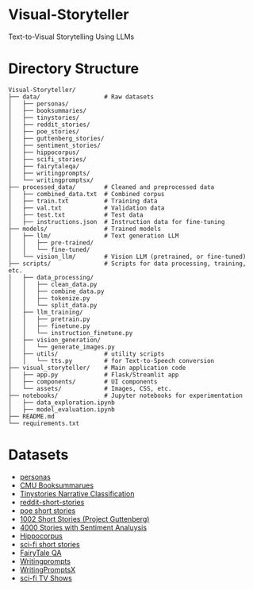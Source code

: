 # Visual-Storyteller
Text-to-Visual Storytelling Using LLMs


# Directory Structure

```
Visual-Storyteller/
├── data/                  # Raw datasets
│   ├── personas/
│   ├── booksummaries/
│   ├── tinystories/
│   ├── reddit_stories/
│   ├── poe_stories/
│   ├── guttenberg_stories/
│   ├── sentiment_stories/
│   ├── hippocorpus/
│   ├── scifi_stories/
│   ├── fairytaleqa/
│   ├── writingprompts/
│   └── writingpromptsx/
├── processed_data/        # Cleaned and preprocessed data
│   ├── combined_data.txt  # Combined corpus
│   ├── train.txt          # Training data
│   ├── val.txt            # Validation data
│   ├── test.txt           # Test data
│   ├── instructions.json  # Instruction data for fine-tuning
├── models/                # Trained models
│   ├── llm/               # Text generation LLM
│   │   ├── pre-trained/
│   │   └── fine-tuned/
│   └── vision_llm/        # Vision LLM (pretrained, or fine-tuned)
├── scripts/               # Scripts for data processing, training, etc.
│   ├── data_processing/
│   │   ├── clean_data.py
│   │   ├── combine_data.py
│   │   ├── tokenize.py
│   │   └── split_data.py
│   ├── llm_training/
│   │   ├── pretrain.py
│   │   ├── finetune.py
│   │   └── instruction_finetune.py
│   ├── vision_generation/
│   │   └── generate_images.py
│   ├── utils/             # utility scripts
│   │   └── tts.py         # for Text-to-Speech conversion
├── visual_storyteller/    # Main application code
│   ├── app.py             # Flask/Streamlit app
│   ├── components/        # UI components
│   └── assets/            # Images, CSS, etc.
├── notebooks/             # Jupyter notebooks for experimentation
│   ├── data_exploration.ipynb
│   ├── model_evaluation.ipynb
├── README.md
└── requirements.txt
```


# Datasets

* [personas](http://www.cs.cmu.edu/~ark/personas/)
* [CMU Booksummarues](http://www.cs.cmu.edu/~dbamman/booksummaries.html)
* [Tinystories Narrative Classification](https://www.kaggle.com/api/v1/datasets/download/thedevastator/tinystories-narrative-classification)
* [reddit-short-stories](https://www.kaggle.com/api/v1/datasets/download/trevordu/reddit-short-stories)
* [poe short stories](https://www.kaggle.com/api/v1/datasets/download/leangab/poe-short-stories-corpuscsv)
* [1002 Short Stories (Project Guttenberg)](https://www.kaggle.com/api/v1/datasets/download/shubchat/1002-short-stories-from-project-guttenberg)
* [4000 Stories with Sentiment Analuysis](https://brunel.figshare.com/articles/dataset/4000_stories_with_sentiment_analysis_dataset/7712540?file=14357549)
* [Hippocorpus](https://www.kaggle.com/api/v1/datasets/download/saurabhshahane/hippocorpus)
* [sci-fi short stories](https://www.kaggle.com/api/v1/datasets/download/stealthtechnologies/sci-fi-short-stories)
* [FairyTale QA](https://huggingface.co/datasets/WorkInTheDark/FairytaleQA)
* [Writingprompts](https://huggingface.co/datasets/euclaise/writingprompts)
* [WritingPromptsX](https://huggingface.co/datasets/euclaise/WritingPromptsX)
* [sci-fi TV Shows](https://huggingface.co/datasets/lara-martin/Scifi_TV_Shows)

